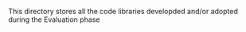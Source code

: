 This directory stores all the code libraries developded and/or adopted during the Evaluation phase 

